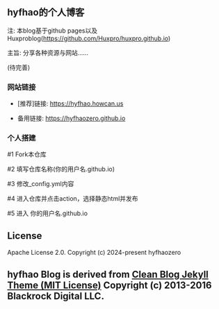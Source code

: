 ## hyfhao的个人博客

注: 本blog基于github pages以及Huxproblog(https://github.com/Huxpro/huxpro.github.io)

主旨: 分享各种资源与网站......

(待完善)
### 网站链接
* [推荐]链接: https://hyfhao.howcan.us

* 备用链接: https://hyfhaozero.github.io

### 个人搭建

#1 Fork本仓库

#2 填写仓库名称(你的用户名.github.io)

#3 修改_config.yml内容

#4 进入仓库并点击action，选择静态html并发布

#5 进入 你的用户名.github.io

License
-------

Apache License 2.0.
Copyright (c) 2024-present hyfhaozero

hyfhao Blog is derived from [Clean Blog Jekyll Theme (MIT License)](https://github.com/BlackrockDigital/startbootstrap-clean-blog-jekyll/)
Copyright (c) 2013-2016 Blackrock Digital LLC.
---

